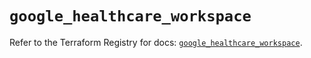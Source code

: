 # `google_healthcare_workspace`

Refer to the Terraform Registry for docs: [`google_healthcare_workspace`](https://registry.terraform.io/providers/hashicorp/google/6.34.0/docs/resources/healthcare_workspace).
